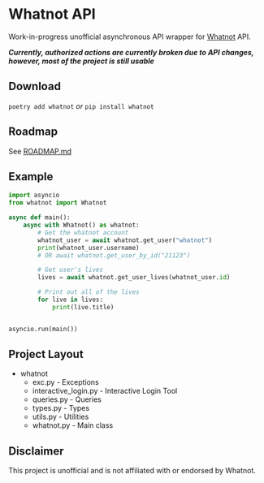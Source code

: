 # Whatnot API

Work-in-progress unofficial asynchronous API wrapper for [Whatnot](https://www.whatnot.com) API.

***Currently, authorized actions are currently broken due to API changes, however, most of the project is still usable***

## Download

`poetry add whatnot` *or* `pip install whatnot`

## Roadmap

See [ROADMAP.md](ROADMAP.md)

## Example

```python
import asyncio
from whatnot import Whatnot

async def main():
    async with Whatnot() as whatnot:
        # Get the whatnot account
        whatnot_user = await whatnot.get_user("whatnot")
        print(whatnot_user.username)
        # OR await whatnot.get_user_by_id("21123")

        # Get user's lives
        lives = await whatnot.get_user_lives(whatnot_user.id)

        # Print out all of the lives
        for live in lives:
            print(live.title)


asyncio.run(main())
```

## Project Layout

- whatnot
  - exc.py - Exceptions
  - interactive_login.py - Interactive Login Tool
  - queries.py - Queries
  - types.py - Types
  - utils.py - Utilities
  - whatnot.py - Main class

## Disclaimer

This project is unofficial and is not affiliated with or endorsed by Whatnot.
